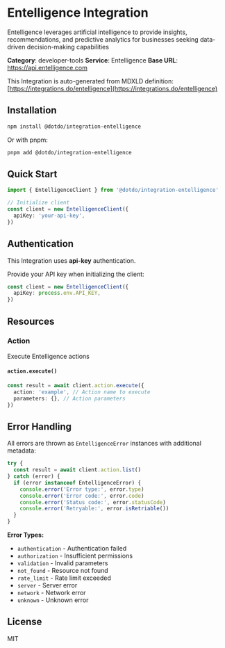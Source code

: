 # Entelligence Integration

Entelligence leverages artificial intelligence to provide insights, recommendations, and predictive analytics for businesses seeking data-driven decision-making capabilities

**Category**: developer-tools
**Service**: Entelligence
**Base URL**: https://api.entelligence.com

This Integration is auto-generated from MDXLD definition: [https://integrations.do/entelligence](https://integrations.do/entelligence)

## Installation

```bash
npm install @dotdo/integration-entelligence
```

Or with pnpm:

```bash
pnpm add @dotdo/integration-entelligence
```

## Quick Start

```typescript
import { EntelligenceClient } from '@dotdo/integration-entelligence'

// Initialize client
const client = new EntelligenceClient({
  apiKey: 'your-api-key',
})
```

## Authentication

This Integration uses **api-key** authentication.

Provide your API key when initializing the client:

```typescript
const client = new EntelligenceClient({
  apiKey: process.env.API_KEY,
})
```

## Resources

### Action

Execute Entelligence actions

#### `action.execute()`

```typescript
const result = await client.action.execute({
  action: 'example', // Action name to execute
  parameters: {}, // Action parameters
})
```

## Error Handling

All errors are thrown as `EntelligenceError` instances with additional metadata:

```typescript
try {
  const result = await client.action.list()
} catch (error) {
  if (error instanceof EntelligenceError) {
    console.error('Error type:', error.type)
    console.error('Error code:', error.code)
    console.error('Status code:', error.statusCode)
    console.error('Retryable:', error.isRetriable())
  }
}
```

**Error Types:**

- `authentication` - Authentication failed
- `authorization` - Insufficient permissions
- `validation` - Invalid parameters
- `not_found` - Resource not found
- `rate_limit` - Rate limit exceeded
- `server` - Server error
- `network` - Network error
- `unknown` - Unknown error

## License

MIT
